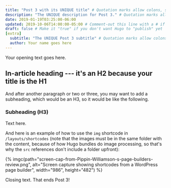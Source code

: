```yaml
---
title: "Post 3 with its UNIQUE title" # Quotation marks allow colons, semicolons, etc.
description: "The UNIQUE description for Post 3." # Quotation marks allow colons, semicolons, etc.
date: 2019-01-19T03:25:00-06:00
updated: 2019-10-06T14:00:00-05:00 # Comment-out this line with a # if content is unchanged
draft: false # Make it "true" if you don't want Hugo to "publish" yet
[extra]
  subtitle: "The UNIQUE Post 3 subtitle" # Quotation marks allow colons, semicolons, etc.
  author: Your name goes here
---
```


Your opening text goes here.

## In-article heading --- it's an H2 because your title is the H1

And after another paragraph or two or three, you may want to add a subheading, which would be an H3, so it would be like the following.

### Subheading (H3)

Text here.

And here is an example of how to use the `img` shortcode in `/layouts/shortcodes` (note that the images must be in the same folder with the content, because of how Hugo bundles do image processing, so that's why the `src` references don't include a folder upfront):

{% imgc(path="screen-cap-from-Pippin-Williamson-s-page-builders-review.png", alt="Screen capture showing shortcodes from a WordPress page builder", width="986", height="482") %}

Closing text. That ends Post 3!